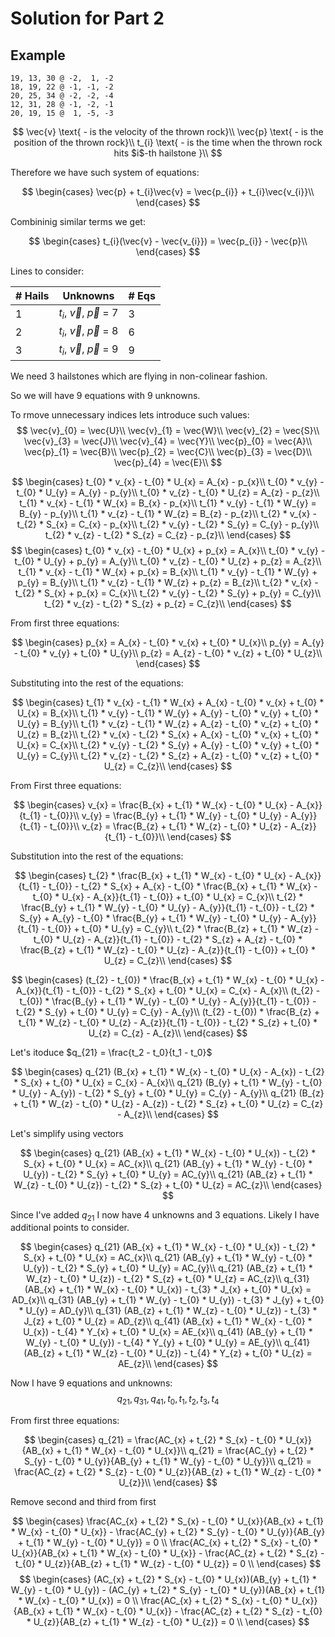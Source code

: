 # Solution for Part 2

## Example 

```
19, 13, 30 @ -2,  1, -2
18, 19, 22 @ -1, -1, -2
20, 25, 34 @ -2, -2, -4
12, 31, 28 @ -1, -2, -1
20, 19, 15 @  1, -5, -3
```

$$
\vec{v} \text{ - is the velocity of the thrown rock}\\
\vec{p} \text{ - is the position of the thrown rock}\\
t_{i} \text{ - is the time when the thrown rock hits $i$-th hailstone }\\
$$

Therefore we have such system of equations:

$$
\begin{cases}
\vec{p} + t_{i}\vec{v} = \vec{p_{i}} + t_{i}\vec{v_{i}}\\
\end{cases}
$$

Combininig similar terms we get:

$$
\begin{cases}
t_{i}(\vec{v} - \vec{v_{i}}) = \vec{p_{i}} - \vec{p}\\
\end{cases}
$$

Lines to consider: 

| # Hails | Unknowns                          | # Eqs |
| ------- | --------------------------------- | ----- |
| 1       | $t_{i}$, $\vec{v}$, $\vec{p}$ = 7 | 3     |
| 2       | $t_{i}$, $\vec{v}$, $\vec{p}$ = 8 | 6     |
| 3       | $t_{i}$, $\vec{v}$, $\vec{p}$ = 9 | 9     |

We need 3 hailstones which are flying in non-colinear fashion.

So we will have 9 equations with 9 unknowns.

To rmove unnecessary indices lets introduce such values:
$$
\vec{v}_{0} = \vec{U}\\
\vec{v}_{1} = \vec{W}\\
\vec{v}_{2} = \vec{S}\\
\vec{v}_{3} = \vec{J}\\
\vec{v}_{4} = \vec{Y}\\
\vec{p}_{0} = \vec{A}\\
\vec{p}_{1} = \vec{B}\\
\vec{p}_{2} = \vec{C}\\
\vec{p}_{3} = \vec{D}\\
\vec{p}_{4} = \vec{E}\\
$$

$$
\begin{cases}
t_{0} * v_{x} - t_{0} * U_{x} = A_{x} - p_{x}\\
t_{0} * v_{y} - t_{0} * U_{y} = A_{y} - p_{y}\\
t_{0} * v_{z} - t_{0} * U_{z} = A_{z} - p_{z}\\
t_{1} * v_{x} - t_{1} * W_{x} = B_{x} - p_{x}\\
t_{1} * v_{y} - t_{1} * W_{y} = B_{y} - p_{y}\\
t_{1} * v_{z} - t_{1} * W_{z} = B_{z} - p_{z}\\
t_{2} * v_{x} - t_{2} * S_{x} = C_{x} - p_{x}\\
t_{2} * v_{y} - t_{2} * S_{y} = C_{y} - p_{y}\\
t_{2} * v_{z} - t_{2} * S_{z} = C_{z} - p_{z}\\
\end{cases}
$$
$$
\begin{cases}
t_{0} * v_{x} - t_{0} * U_{x} + p_{x} = A_{x}\\
t_{0} * v_{y} - t_{0} * U_{y} + p_{y} = A_{y}\\
t_{0} * v_{z} - t_{0} * U_{z} + p_{z} = A_{z}\\
t_{1} * v_{x} - t_{1} * W_{x} + p_{x} = B_{x}\\
t_{1} * v_{y} - t_{1} * W_{y} + p_{y} = B_{y}\\
t_{1} * v_{z} - t_{1} * W_{z} + p_{z} = B_{z}\\
t_{2} * v_{x} - t_{2} * S_{x} + p_{x} = C_{x}\\
t_{2} * v_{y} - t_{2} * S_{y} + p_{y} = C_{y}\\
t_{2} * v_{z} - t_{2} * S_{z} + p_{z} = C_{z}\\
\end{cases}
$$

From first three equations:

$$
\begin{cases}
p_{x} = A_{x} - t_{0} * v_{x} + t_{0} * U_{x}\\
p_{y} = A_{y} - t_{0} * v_{y} + t_{0} * U_{y}\\
p_{z} = A_{z} - t_{0} * v_{z} + t_{0} * U_{z}\\
\end{cases}
$$


Substituting into the rest of the equations:

$$
\begin{cases}
t_{1} * v_{x} - t_{1} * W_{x} + A_{x} - t_{0} * v_{x} + t_{0} * U_{x} = B_{x}\\
t_{1} * v_{y} - t_{1} * W_{y} + A_{y} - t_{0} * v_{y} + t_{0} * U_{y} = B_{y}\\
t_{1} * v_{z} - t_{1} * W_{z} + A_{z} - t_{0} * v_{z} + t_{0} * U_{z} = B_{z}\\
t_{2} * v_{x} - t_{2} * S_{x} + A_{x} - t_{0} * v_{x} + t_{0} * U_{x} = C_{x}\\
t_{2} * v_{y} - t_{2} * S_{y} + A_{y} - t_{0} * v_{y} + t_{0} * U_{y} = C_{y}\\
t_{2} * v_{z} - t_{2} * S_{z} + A_{z} - t_{0} * v_{z} + t_{0} * U_{z} = C_{z}\\
\end{cases}
$$

From First three equations:

$$
\begin{cases}
v_{x}  = \frac{B_{x} + t_{1} * W_{x} - t_{0} * U_{x} - A_{x}}{t_{1} - t_{0}}\\
v_{y}  = \frac{B_{y} + t_{1} * W_{y} - t_{0} * U_{y} - A_{y}}{t_{1} - t_{0}}\\
v_{z}  = \frac{B_{z} + t_{1} * W_{z} - t_{0} * U_{z} - A_{z}}{t_{1} - t_{0}}\\
\end{cases}
$$

Substitution into the rest of the equations:

$$
\begin{cases}
t_{2} * \frac{B_{x} + t_{1} * W_{x} - t_{0} * U_{x} - A_{x}}{t_{1} - t_{0}} - t_{2} * S_{x} + A_{x} - t_{0} * \frac{B_{x} + t_{1} * W_{x} - t_{0} * U_{x} - A_{x}}{t_{1} - t_{0}} + t_{0} * U_{x} = C_{x}\\
t_{2} * \frac{B_{y} + t_{1} * W_{y} - t_{0} * U_{y} - A_{y}}{t_{1} - t_{0}} - t_{2} * S_{y} + A_{y} - t_{0} * \frac{B_{y} + t_{1} * W_{y} - t_{0} * U_{y} - A_{y}}{t_{1} - t_{0}} + t_{0} * U_{y} = C_{y}\\
t_{2} * \frac{B_{z} + t_{1} * W_{z} - t_{0} * U_{z} - A_{z}}{t_{1} - t_{0}} - t_{2} * S_{z} + A_{z} - t_{0} * \frac{B_{z} + t_{1} * W_{z} - t_{0} * U_{z} - A_{z}}{t_{1} - t_{0}} + t_{0} * U_{z} = C_{z}\\
\end{cases}
$$

$$
\begin{cases}
(t_{2} - t_{0}) * \frac{B_{x} + t_{1} * W_{x} - t_{0} * U_{x} - A_{x}}{t_{1} - t_{0}} - t_{2} * S_{x} + t_{0} * U_{x} = C_{x} - A_{x}\\
(t_{2} - t_{0}) * \frac{B_{y} + t_{1} * W_{y} - t_{0} * U_{y} - A_{y}}{t_{1} - t_{0}} - t_{2} * S_{y} + t_{0} * U_{y} = C_{y} - A_{y}\\
(t_{2} - t_{0}) * \frac{B_{z} + t_{1} * W_{z} - t_{0} * U_{z} - A_{z}}{t_{1} - t_{0}} - t_{2} * S_{z} + t_{0} * U_{z} = C_{z} - A_{z}\\
\end{cases}
$$

Let's itoduce $q_{21} = \frac{t_2 - t_0}{t_1 - t_0}$

$$
\begin{cases}
q_{21} (B_{x} + t_{1} * W_{x} - t_{0} * U_{x} - A_{x}) - t_{2} * S_{x} + t_{0} * U_{x} = C_{x} - A_{x}\\
q_{21} (B_{y} + t_{1} * W_{y} - t_{0} * U_{y} - A_{y}) - t_{2} * S_{y} + t_{0} * U_{y} = C_{y} - A_{y}\\
q_{21} (B_{z} + t_{1} * W_{z} - t_{0} * U_{z} - A_{z}) - t_{2} * S_{z} + t_{0} * U_{z} = C_{z} - A_{z}\\
\end{cases}
$$

Let's simplify using vectors

$$
\begin{cases}
q_{21} (AB_{x} + t_{1} * W_{x} - t_{0} * U_{x}) - t_{2} * S_{x} + t_{0} * U_{x} = AC_{x}\\
q_{21} (AB_{y} + t_{1} * W_{y} - t_{0} * U_{y}) - t_{2} * S_{y} + t_{0} * U_{y} = AC_{y}\\
q_{21} (AB_{z} + t_{1} * W_{z} - t_{0} * U_{z}) - t_{2} * S_{z} + t_{0} * U_{z} = AC_{z}\\
\end{cases}
$$

Since I've added $q_{21}$ I now have 4 unknowns and 3 equations. Likely I have additional points to consider.

$$
\begin{cases}
q_{21} (AB_{x} + t_{1} * W_{x} - t_{0} * U_{x}) - t_{2} * S_{x} + t_{0} * U_{x} = AC_{x}\\
q_{21} (AB_{y} + t_{1} * W_{y} - t_{0} * U_{y}) - t_{2} * S_{y} + t_{0} * U_{y} = AC_{y}\\
q_{21} (AB_{z} + t_{1} * W_{z} - t_{0} * U_{z}) - t_{2} * S_{z} + t_{0} * U_{z} = AC_{z}\\
q_{31} (AB_{x} + t_{1} * W_{x} - t_{0} * U_{x}) - t_{3} * J_{x} + t_{0} * U_{x} = AD_{x}\\
q_{31} (AB_{y} + t_{1} * W_{y} - t_{0} * U_{y}) - t_{3} * J_{y} + t_{0} * U_{y} = AD_{y}\\
q_{31} (AB_{z} + t_{1} * W_{z} - t_{0} * U_{z}) - t_{3} * J_{z} + t_{0} * U_{z} = AD_{z}\\
q_{41} (AB_{x} + t_{1} * W_{x} - t_{0} * U_{x}) - t_{4} * Y_{x} + t_{0} * U_{x} = AE_{x}\\
q_{41} (AB_{y} + t_{1} * W_{y} - t_{0} * U_{y}) - t_{4} * Y_{y} + t_{0} * U_{y} = AE_{y}\\
q_{41} (AB_{z} + t_{1} * W_{z} - t_{0} * U_{z}) - t_{4} * Y_{z} + t_{0} * U_{z} = AE_{z}\\
\end{cases}
$$

Now I have 9 equations and unknowns:
$$
q_{21}, q_{31}, q_{41}, t_0, t_1, t_2, t_3, t_4
$$

From first three equations:

$$
\begin{cases}
q_{21} = \frac{AC_{x} + t_{2} * S_{x} - t_{0} * U_{x}}{AB_{x} + t_{1} * W_{x} - t_{0} * U_{x}}\\
q_{21} = \frac{AC_{y} + t_{2} * S_{y} - t_{0} * U_{y}}{AB_{y} + t_{1} * W_{y} - t_{0} * U_{y}}\\
q_{21} = \frac{AC_{z} + t_{2} * S_{z} - t_{0} * U_{z}}{AB_{z} + t_{1} * W_{z} - t_{0} * U_{z}}\\
\end{cases}
$$

Remove second and third from first

$$
\begin{cases}
\frac{AC_{x} + t_{2} * S_{x} - t_{0} * U_{x}}{AB_{x} + t_{1} * W_{x} - t_{0} * U_{x}} -  \frac{AC_{y} + t_{2} * S_{y} - t_{0} * U_{y}}{AB_{y} + t_{1} * W_{y} - t_{0} * U_{y}} = 0 \\ 
\frac{AC_{x} + t_{2} * S_{x} - t_{0} * U_{x}}{AB_{x} + t_{1} * W_{x} - t_{0} * U_{x}} - \frac{AC_{z} + t_{2} * S_{z} - t_{0} * U_{z}}{AB_{z} + t_{1} * W_{z} - t_{0} * U_{z}} = 0 \\ 
\end{cases}
$$
$$
\begin{cases}
(AC_{x} + t_{2} * S_{x} - t_{0} * U_{x})(AB_{y} + t_{1} * W_{y} - t_{0} * U_{y}) -  (AC_{y} + t_{2} * S_{y} - t_{0} * U_{y})(AB_{x} + t_{1} * W_{x} - t_{0} * U_{x}) = 0 \\ 
\frac{AC_{x} + t_{2} * S_{x} - t_{0} * U_{x}}{AB_{x} + t_{1} * W_{x} - t_{0} * U_{x}} - \frac{AC_{z} + t_{2} * S_{z} - t_{0} * U_{z}}{AB_{z} + t_{1} * W_{z} - t_{0} * U_{z}} = 0 \\ 
\end{cases}
$$



